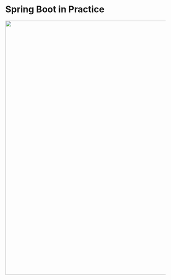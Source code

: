 # Spring Boot in Practice
<a href="https://www.yes24.com/Product/Goods/122002340">
    <img src="https://github.com/munhwas1140/SpringBootInPractice/assets/96351186/91d0ff46-e984-4ac7-a670-034d1ac27f7d" width="600" height="800">
</a>

